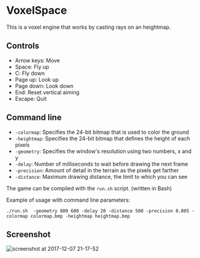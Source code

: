 # VoxelSpace

This is a voxel engine that works by casting rays on an heightmap.

## Controls

* Arrow keys: Move
* Space: Fly up
* C: Fly down
* Page up: Look up
* Page down: Look down
* End: Reset vertical aiming
* Escape: Quit

## Command line

* `-colormap`: Specifies the 24-bit bitmap that is used to color the ground
* `-heightmap`: Specifies the 24-bit bitmap that defines the height of each pixels
* `-geometry`: Specifies the window's resolution using two numbers, x and y
* `-delay`: Number of milliseconds to wait before drawing the next frame
* `-precision`: Amount of detail in the terrain as the pixels get farther
* `-distance`: Maximum drawing distance, the limit to which you can see

The game can be compiled with the `run.sh` script. (written in Bash)

Example of usage with command line parameters:

`./run.sh  -geometry 800 600 -delay 20 -distance 500 -precision 0.005 -colormap colormap.bmp -heightmap heightmap.bmp`

## Screenshot
![screenshot at 2017-12-07 21-17-52](https://user-images.githubusercontent.com/6194072/33748556-3befb7a2-db97-11e7-9b8e-4c914389f820.png)
